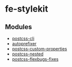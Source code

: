 fe-stylekit
===========

## Modules

- [postcss-cli](https://github.com/postcss/postcss-cli)
- [autoprefixer](https://github.com/postcss/autoprefixer)
- [postcss-custom-properties](https://github.com/postcss/postcss-custom-properties)
- [postcss-nested](https://github.com/postcss/postcss-nested)
- [postcss-flexbugs-fixes](https://github.com/luisrudge/postcss-flexbugs-fixes)
